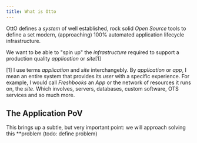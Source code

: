 ```yaml
---
title: What is Otto
---
```





OttO defines a _system_ of well established, rock solid _Open Source_
tools to define a set modern, (approaching) 100% automated application
lifecycle infrastructure.

We want to be able to "spin up" the _infrastructure_ required to
support a production quality _application_ or _site_[1]

[1] I use terms _application_ and _site_ interchangebly.  By
_application_ or _app_, I mean an entire system that provides its
_user_ with a specific experience.  For example, I would call
_Freshbooks_ an _App_ or the network of resources it runs on, the
_site_.  Which involves, servers, databases, custom software, OTS
services and so much more.

## The Application PoV

This brings up a subtle, but very important point: we will approach
solving this **problem (todo: define problem)

